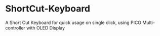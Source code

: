 # ShortCut-Keyboard
A Short Cut Keyboard for quick usage on single click, using PICO Multi-controller with OLED Display
